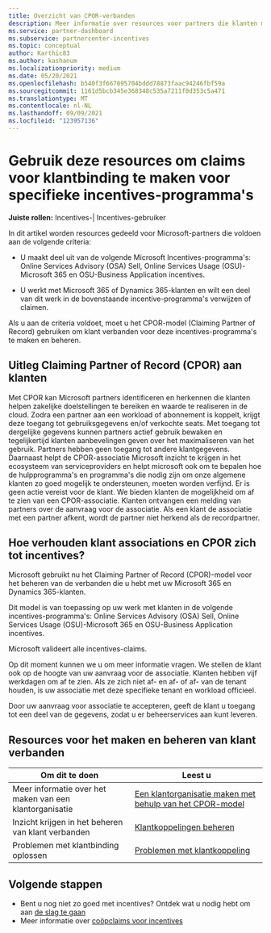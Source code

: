```yaml
---
title: Overzicht van CPOR-verbanden
description: Meer informatie over resources voor partners die klanten moeten koppelen aan specifieke incentives-programma's via het Claiming Partner of Record (CPOR)-model.
ms.service: partner-dashboard
ms.subservice: partnercenter-incentives
ms.topic: conceptual
author: Karthic83
ms.author: kashanum
ms.localizationpriority: medium
ms.date: 05/20/2021
ms.openlocfilehash: b540f3f667095704bddd78873faac94246fbf59a
ms.sourcegitcommit: 1161d5bcb345e368348c535a7211f0d353c5a471
ms.translationtype: MT
ms.contentlocale: nl-NL
ms.lasthandoff: 09/09/2021
ms.locfileid: "123957136"
---
```

# <a name="use-these-resources-to-make-customer-association-claims-for-specific-incentives-programs"></a>Gebruik deze resources om claims voor klantbinding te maken voor specifieke incentives-programma's

**Juiste rollen:** Incentives-| Incentives-gebruiker

In dit artikel worden resources gedeeld voor Microsoft-partners die voldoen aan de volgende criteria:

- U maakt deel uit van de volgende Microsoft Incentives-programma's: Online Services Advisory (OSA) Sell, Online Services Usage (OSU)-Microsoft 365 en OSU-Business Application incentives.

- U werkt met Microsoft 365 of Dynamics 365-klanten en wilt een deel van dit werk in de bovenstaande incentive-programma's verwijzen of claimen.

Als u aan de criteria voldoet, moet u het CPOR-model (Claiming Partner of Record) gebruiken om klant verbanden voor deze incentives-programma's te maken en beheren.

## <a name="explaining-claiming-partner-of-record-cpor-to-customers"></a>Uitleg Claiming Partner of Record (CPOR) aan klanten

Met CPOR kan Microsoft partners identificeren en herkennen die klanten helpen zakelijke doelstellingen te bereiken en waarde te realiseren in de cloud. Zodra een partner aan een workload of abonnement is koppelt, krijgt deze toegang tot gebruiksgegevens en/of verkochte seats. Met toegang tot dergelijke gegevens kunnen partners actief gebruik bewaken en tegelijkertijd klanten aanbevelingen geven over het maximaliseren van het gebruik. Partners hebben geen toegang tot andere klantgegevens. Daarnaast helpt de CPOR-associatie Microsoft inzicht te krijgen in het ecosysteem van serviceproviders en helpt microsoft ook om te bepalen hoe de hulpprogramma's en programma's die nodig zijn om onze algemene klanten zo goed mogelijk te ondersteunen, moeten worden verfijnd. Er is geen actie vereist voor de klant. We bieden klanten de mogelijkheid om af te zien van een CPOR-associatie. Klanten ontvangen een melding van partners over de aanvraag voor de associatie. Als een klant de associatie met een partner afkent, wordt de partner niet herkend als de recordpartner.

## <a name="how-do-customer-associations-and-cpor-relate-to-incentives"></a>Hoe verhouden klant associations en CPOR zich tot incentives?

Microsoft gebruikt nu het Claiming Partner of Record (CPOR)-model voor het beheren van de verbanden die u hebt met uw Microsoft 365 en Dynamics 365-klanten.

Dit model is van toepassing op uw werk met klanten in de volgende incentives-programma's: Online Services Advisory (OSA) Sell, Online Services Usage (OSU)-Microsoft 365 en OSU-Business Application incentives.

Microsoft valideert alle incentives-claims.

Op dit moment kunnen we u om meer informatie vragen. We stellen de klant ook op de hoogte van uw aanvraag voor de associatie. Klanten hebben vijf werkdagen om af te zien. Als ze zich niet af- en af- of af- van de tenant houden, is uw associatie met deze specifieke tenant en workload officieel.

Door uw aanvraag voor associatie te accepteren, geeft de klant u toegang tot een deel van de gegevens, zodat u er beheerservices aan kunt leveren. 

## <a name="resources-to-help-you-create-and-manage-customer-associations"></a>Resources voor het maken en beheren van klant verbanden


|  **Om dit te doen**  |  **Leest u**  |
|--------------|-----------|
| Meer informatie over het maken van een klantorganisatie  | [Een klantorganisatie maken met behulp van het CPOR-model](submit-osa-claim.md)  |
|Inzicht krijgen in het beheren van klant verbanden  | [Klantkoppelingen beheren](incentives-manage-customer-associations.md)  |
|Problemen met klantbinding oplossen  | [Problemen met klantkoppeling](incentives-customer-association-issues.md)  |

## <a name="next-steps"></a>Volgende stappen

- Bent u nog niet zo goed met incentives? Ontdek wat u nodig hebt om aan [de slag te gaan](incentives-get-started-intro.md)
- Meer informatie over [coöpclaims voor incentives](claims-overview.md)
